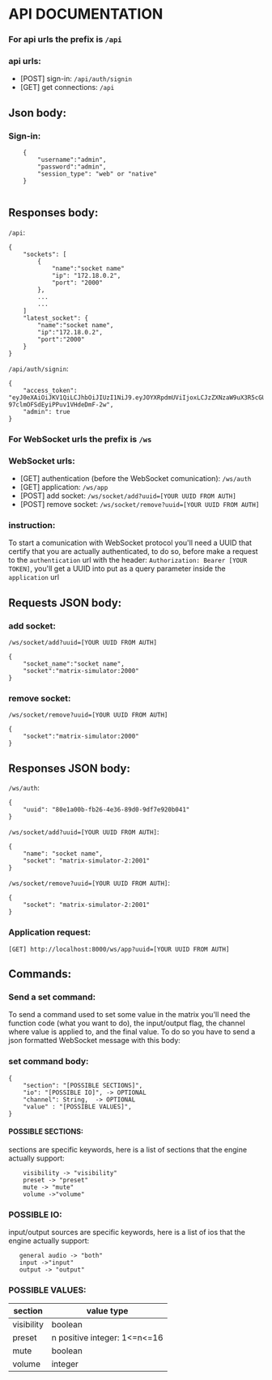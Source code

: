# API DOCUMENTATION

### For api urls the prefix is `/api`

### api urls:

- [POST] sign-in: `/api/auth/signin`
- [GET] get connections: `/api`

## Json body:

### Sign-in:
```
    {
        "username":"admin",
        "password":"admin",
        "session_type": "web" or "native"
    }
    
```

## Responses body:
`/api`:
```
{
	"sockets": [
		{
            "name":"socket name"
			"ip": "172.18.0.2",
			"port": "2000"
		},
        ...
        ...
	]
    "latest_socket": {
        "name":"socket name",
        "ip":"172.18.0.2",
        "port":"2000"
    }
}
```
`/api/auth/signin`:
```
{
	"access_token": "eyJ0eXAiOiJKV1QiLCJhbOiJIUzI1NiJ9.eyJOYXRpdmUViIjoxLCJzZXNzaW9uX3R5cGUiOiJuYXRpdmUifX0.YQ1SE1b-97clmOFSdEyiPPuv1VHdeDmF-2w",
	"admin": true
}

```

### For WebSocket urls the prefix is `/ws`

### WebSocket urls:

- [GET] authentication (before the WebSocket comunication): `/ws/auth`
- [GET] application: `/ws/app`
- [POST] add socket: `/ws/socket/add?uuid=[YOUR UUID FROM AUTH]`
- [POST] remove socket: `/ws/socket/remove?uuid=[YOUR UUID FROM AUTH]`


### instruction:

To start a comunication with WebSocket protocol you'll need a UUID that certify that you are actually authenticated, to do so, before make a request to the `authentication` url with the header: `Authorization: Bearer [YOUR TOKEN]`, you'll get a UUID into put as a query parameter inside the `application` url
## Requests JSON body:

### add socket:
`/ws/socket/add?uuid=[YOUR UUID FROM AUTH]`
```
{
    "socket_name":"socket name",
	"socket":"matrix-simulator:2000"
} 
```
### remove socket:
`/ws/socket/remove?uuid=[YOUR UUID FROM AUTH]`
```
{
	"socket":"matrix-simulator:2000"
}
```



## Responses JSON body:
`/ws/auth`:
```
{
	"uuid": "80e1a00b-fb26-4e36-89d0-9df7e920b041"
}
```
`/ws/socket/add?uuid=[YOUR UUID FROM AUTH]`:
```
{
	"name": "socket name",
	"socket": "matrix-simulator-2:2001"
}
```
`/ws/socket/remove?uuid=[YOUR UUID FROM AUTH]`:
```
{
	"socket": "matrix-simulator-2:2001"
}
```

### Application request:

`[GET] http://localhost:8000/ws/app?uuid=[YOUR UUID FROM AUTH]`

## Commands:

### Send a set command:

To send a command used to set some value in the matrix you'll need the function code (what you want to do), 
the input/output flag, the channel where value is applied to, and the final value.
To do so you have to send a json formatted WebSocket message with this body:

### set command body:

```
{
    "section": "[POSSIBLE SECTIONS]",
    "io": "[POSSIBLE IO]", -> OPTIONAL                   
    "channel": String,  -> OPTIONAL
    "value" : "[POSSIBLE VALUES]", 
}
```

#### POSSIBLE SECTIONS:
sections are specific keywords, here is a list of sections that the engine actually support:
```
    visibility -> "visibility"
    preset -> "preset"
    mute -> "mute"
    volume ->"volume"
```

### POSSIBLE IO:
input/output sources are specific keywords, here is a list of ios that the engine actually support:
```
   general audio -> "both"
   input ->"input"
   output -> "output"
```
### POSSIBLE VALUES:
| section | value type |
|-------|----------|
| visibility | boolean |
| preset | n positive integer: 1<=n<=16 |
| mute | boolean |
| volume | integer |




